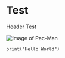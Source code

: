 # Test
Header Test

![Image of Pac-Man](https://wikiwandv2-19431.kxcdn.com/_next/image?url=https://upload.wikimedia.org/wikipedia/commons/thumb/1/1a/Original_PacMan.svg/640px-Original_PacMan.svg.png&w=640&q=50)

```
print("Hello World")
```
